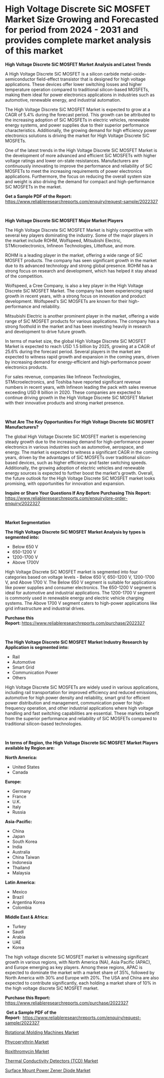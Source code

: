 <p><h1>High Voltage Discrete SiC MOSFET Market Size Growing and Forecasted for period from 2024 - 2031 and provides complete market analysis of this market</h1></p><p><strong>High Voltage Discrete SiC MOSFET Market Analysis and Latest Trends</strong></p>
<p><p>A High Voltage Discrete SiC MOSFET is a silicon carbide metal-oxide-semiconductor field-effect transistor that is designed for high voltage applications. These devices offer lower switching losses and higher temperature operation compared to traditional silicon-based MOSFETs, making them ideal for power electronics applications in industries such as automotive, renewable energy, and industrial automation.</p><p>The High Voltage Discrete SiC MOSFET Market is expected to grow at a CAGR of 5.4% during the forecast period. This growth can be attributed to the increasing adoption of SiC MOSFETs in electric vehicles, renewable energy systems, and power supplies due to their superior performance characteristics. Additionally, the growing demand for high efficiency power electronics solutions is driving the market for High Voltage Discrete SiC MOSFETs.</p><p>One of the latest trends in the High Voltage Discrete SiC MOSFET Market is the development of more advanced and efficient SiC MOSFETs with higher voltage ratings and lower on-state resistances. Manufacturers are continuously innovating to improve the performance and reliability of SiC MOSFETs to meet the increasing requirements of power electronics applications. Furthermore, the focus on reducing the overall system size and weight is also driving the demand for compact and high-performance SiC MOSFETs in the market.</p></p>
<p><strong>Get a Sample PDF of the Report:&nbsp;</strong> <a href="https://www.reliableresearchreports.com/enquiry/request-sample/2022327">https://www.reliableresearchreports.com/enquiry/request-sample/2022327</a></p>
<p>&nbsp;</p>
<p><strong>High Voltage Discrete SiC MOSFET Major Market Players</strong></p>
<p><p>The High Voltage Discrete SiC MOSFET Market is highly competitive with several key players dominating the industry. Some of the major players in the market include ROHM, Wolfspeed, Mitsubishi Electric, STMicroelectronics, Infineon Technologies, Littelfuse, and more.</p><p>ROHM is a leading player in the market, offering a wide range of SiC MOSFET products. The company has seen significant growth in the market due to its advanced technology and strong global presence. ROHM has a strong focus on research and development, which has helped it stay ahead of the competition.</p><p>Wolfspeed, a Cree Company, is also a key player in the High Voltage Discrete SiC MOSFET Market. The company has been experiencing rapid growth in recent years, with a strong focus on innovation and product development. Wolfspeed's SiC MOSFETs are known for their high-performance and reliability.</p><p>Mitsubishi Electric is another prominent player in the market, offering a wide range of SiC MOSFET products for various applications. The company has a strong foothold in the market and has been investing heavily in research and development to drive future growth.</p><p>In terms of market size, the global High Voltage Discrete SiC MOSFET Market is expected to reach USD 1.5 billion by 2025, growing at a CAGR of 25.6% during the forecast period. Several players in the market are expected to witness rapid growth and expansion in the coming years, driven by increasing demand for energy-efficient and high-performance power electronics products.</p><p>For sales revenue, companies like Infineon Technologies, STMicroelectronics, and Toshiba have reported significant revenue numbers in recent years, with Infineon leading the pack with sales revenue exceeding USD 8 billion in 2020. These companies are expected to continue driving growth in the High Voltage Discrete SiC MOSFET Market with their innovative products and strong market presence.</p></p>
<p>&nbsp;</p>
<p><strong>What Are The Key Opportunities For High Voltage Discrete SiC MOSFET Manufacturers?</strong></p>
<p><p>The global High Voltage Discrete SiC MOSFET market is experiencing steady growth due to the increasing demand for high-performance power electronics in various industries such as automotive, aerospace, and energy. The market is expected to witness a significant CAGR in the coming years, driven by the advantages of SiC MOSFETs over traditional silicon-based devices, such as higher efficiency and faster switching speeds. Additionally, the growing adoption of electric vehicles and renewable energy sources is expected to further boost the market's growth. Overall, the future outlook for the High Voltage Discrete SiC MOSFET market looks promising, with opportunities for innovation and expansion.</p></p>
<p><strong>Inquire or Share Your Questions If Any Before Purchasing This Report:</strong> <a href="https://www.reliableresearchreports.com/enquiry/pre-order-enquiry/2022327">https://www.reliableresearchreports.com/enquiry/pre-order-enquiry/2022327</a></p>
<p>&nbsp;</p>
<p><strong>Market Segmentation</strong></p>
<p><strong>The High Voltage Discrete SiC MOSFET Market Analysis by types is segmented into:</strong></p>
<p><ul><li>Below 650 V</li><li>650-1200 V</li><li>1200-1700 V</li><li>Above 1700V</li></ul></p>
<p><p>High Voltage Discrete SiC MOSFET market is segmented into four categories based on voltage levels - Below 650 V, 650-1200 V, 1200-1700 V, and Above 1700 V. The Below 650 V segment is suitable for applications like power supplies and consumer electronics. The 650-1200 V segment is ideal for automotive and industrial applications. The 1200-1700 V segment is commonly used in renewable energy and electric vehicle charging systems. The Above 1700 V segment caters to high-power applications like grid infrastructure and industrial drives.</p></p>
<p><strong>Purchase this Report:&nbsp;</strong><a href="https://www.reliableresearchreports.com/purchase/2022327">https://www.reliableresearchreports.com/purchase/2022327</a></p>
<p>&nbsp;</p>
<p><strong>The High Voltage Discrete SiC MOSFET Market Industry Research by Application is segmented into:</strong></p>
<p><ul><li>Rail</li><li>Automotive</li><li>Smart Grid</li><li>Communication Power</li><li>Others</li></ul></p>
<p><p>High Voltage Discrete SiC MOSFETs are widely used in various applications, including rail transportation for improved efficiency and reduced emissions, automotive for high power density and reliability, smart grid for efficient power distribution and management, communication power for high-frequency operation, and other industrial applications where high voltage handling and fast switching capabilities are essential. These markets benefit from the superior performance and reliability of SiC MOSFETs compared to traditional silicon-based technologies.</p></p>
<p>&nbsp;</p>
<p><strong>In terms of Region, the High Voltage Discrete SiC MOSFET Market Players available by Region are:</strong></p>
<p>
    <p> <strong> North America: </strong>
        <ul>
            <li>United States</li>
            <li>Canada</li>
        </ul>
        </p> 
    <p> <strong> Europe: </strong>
        <ul>
            <li>Germany</li>
            <li>France</li>
            <li>U.K.</li>
            <li>Italy</li>
            <li>Russia</li>
        </ul>
        </p> 
    <p> <strong> Asia-Pacific: </strong>
        <ul>
            <li>China</li>
            <li>Japan</li>
            <li>South Korea</li>
            <li>India</li>
            <li>Australia</li>
            <li>China Taiwan</li>
            <li>Indonesia</li>
            <li>Thailand</li>
            <li>Malaysia</li>
        </ul>
        </p> 
    <p> <strong> Latin America: </strong>
        <ul>
            <li>Mexico</li>
            <li>Brazil</li>
            <li>Argentina Korea</li>
            <li>Colombia</li>
        </ul>
        </p> 
    <p> <strong> Middle East & Africa: </strong>
        <ul>
            <li>Turkey</li>
            <li>Saudi</li>
            <li>Arabia</li>
            <li>UAE</li>
            <li>Korea</li>
        </ul>
    </p>
    </p>
<p><p>The high voltage discrete SiC MOSFET market is witnessing significant growth in various regions, with North America (NA), Asia Pacific (APAC), and Europe emerging as key players. Among these regions, APAC is expected to dominate the market with a market share of 35%, followed by North America with 30% and Europe with 20%. The USA and China are also expected to contribute significantly, each holding a market share of 10% in the high voltage discrete SiC MOSFET market.</p></p>
<p><strong>Purchase this Report: </strong><a href="https://www.reliableresearchreports.com/purchase/2022327">https://www.reliableresearchreports.com/purchase/2022327</a></p>
<p>&nbsp;<strong>Get a Sample PDF of the Report:&nbsp;&nbsp;</strong><a href="https://www.reliableresearchreports.com/enquiry/request-sample/2022327">https://www.reliableresearchreports.com/enquiry/request-sample/2022327</a></p>
<p><strong></strong></p>
<p><p><a href="https://ivy-potential-64b.notion.site/Rotational-Molding-Machines-Market-Growth-Market-Trends-COVID-19-Impact-and-Forecasts-for-period--52714262b4634ce489f840b7a63d50ae">Rotational Molding Machines Market</a></p><p><a href="https://five-trouble-98a.notion.site/Phycoerythrin-Market-with-the-goal-of-estimating-the-market-size-and-future-growth-potential-of-vari-ef28408025aa43d69c81c98056681a46">Phycoerythrin Market</a></p><p><a href="https://nifty-kite-d51.notion.site/Roxithromycin-Market-Centers-on-Aspects-such-as-Market-Growth-Market-Share-Market-Opportunity-and-1f61a9fcdcc94673ad88e6cba9ecf98d">Roxithromycin Market</a></p><p><a href="https://view.publitas.com/reportprime-1/thermal-conductivity-detectors-tcd-market-size-focuses-on-market-dynamics-in-depth-analysis-and-future-projections-of-its-market-forecasted-for-period-from-2024-to-2031/">Thermal Conductivity Detectors (TCD) Market</a></p><p><a href="https://view.publitas.com/reportprime-1/surface-mount-power-zener-diode-market-a-comprehensive-report-of-its-market-share-growth-trends-2024-2031/">Surface Mount Power Zener Diode Market</a></p></p>
